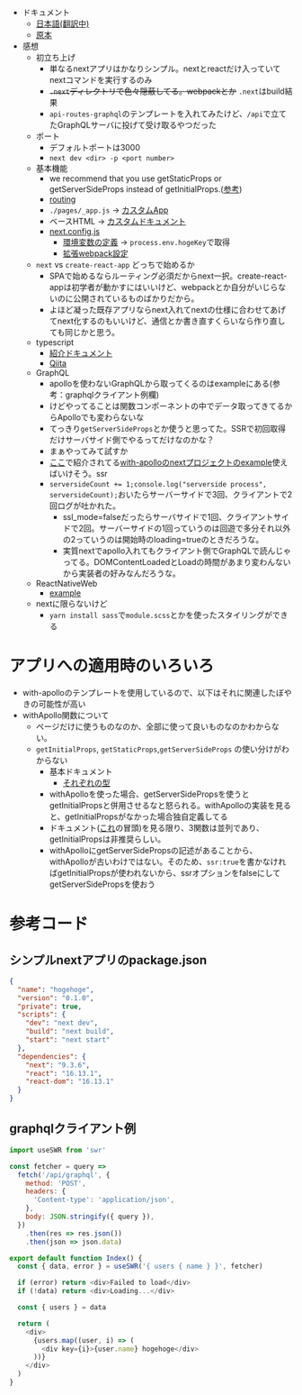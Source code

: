 - ドキュメント
  - [日本語(翻訳中)](https://nextjs-docs-ja.netlify.app/docs)
  - [原本](https://nextjs.org/learn/basics/create-nextjs-app?utm_source=next-site&utm_medium=homepage-cta&utm_campaign=next-website)
- 感想
  - 初立ち上げ
    - 単なるnextアプリはかなりシンプル。nextとreactだけ入っていてnextコマンドを実行するのみ
    - ~~`.next`ディレクトリで色々隠蔽してる。webpackとか~~ `.next`はbuild結果
    - `api-routes-graphql`のテンプレートを入れてみたけど、`/api`で立てたGraphQLサーバに投げて受け取るやつだった
  - ポート
    - デフォルトポートは3000
    - `next dev <dir> -p <port number>`
  - 基本機能
    - we recommend that you use getStaticProps or getServerSideProps instead of getInitialProps.([参考](https://nextjs.org/docs/api-reference/data-fetching/getInitialProps))
    - [routing](https://nextjs-docs-ja.netlify.app/docs#intercepting-popstate)
    - `./pages/_app.js` -> [カスタムApp](https://nextjs.org/docs/advanced-features/custom-app)
    - ベースHTML -> [カスタムドキュメント](https://nextjs.org/docs/advanced-features/custom-document)
    - [next.config.js](https://nextjs.org/docs/api-reference/next.config.js/introduction)
      - [環境変数の定義](https://nextjs.org/docs/api-reference/next.config.js/environment-variables) -> `process.env.hogeKey`で取得
      - [拡張webpack設定](https://nextjs.org/docs/api-reference/next.config.js/custom-webpack-config)
  - `next` vs `create-react-app` どっちで始めるか
    - SPAで始めるならルーティング必須だからnext一択。create-react-appは初学者が動かすにはいいけど、webpackとか自分がいじらないのに公開されているものばかりだから。
    - よほど凝った既存アプリならnext入れてnextの仕様に合わせてあげてnext化するのもいいけど、通信とか書き直すくらいなら作り直しても同じかと思う。
  - typescript
    - [紹介ドキュメント](https://nextjs.org/docs/basic-features/typescript)
    - [Qiita](https://qiita.com/ryo511/items/d2cfc70ab29618e8852b)
  - GraphQL
    - apolloを使わないGraphQLから取ってくるのはexampleにある(参考：graphqlクライアント例欄)
    - けどやってることは関数コンポーネントの中でデータ取ってきてるからApolloでも変わらないな
    - てっきり`getServerSideProps`とか使うと思ってた。SSRで初回取得だけサーバサイド側でやるってだけなのかな？
    - まぁやってみて試すか
    - [ここ](https://qiita.com/mizchi/items/c078aea032cd00ba3e86#graphql-%E3%82%AF%E3%83%A9%E3%82%A4%E3%82%A2%E3%83%B3%E3%83%88%E3%82%92%E5%AE%9F%E8%A3%85%E3%81%99%E3%82%8B)で紹介されてる[with-apolloのnextプロジェクトのexample](https://github.com/zeit/next.js/tree/master/examples/with-apollo)使えばいけそう。ssr
    - `serversideCount += 1;console.log("serverside process", serversideCount);`おいたらサーバーサイドで3回、クライアントで2回ログが吐かれた。
      - ssl_mode=falseだったらサーバサイドで1回、クライアントサイドで2回。サーバーサイドの1回っていうのは回遊で多分それ以外の2っていうのは開始時のloading=trueのときだろうな。
      - 実質nextでapollo入れてもクライアント側でGraphQLで読んじゃってる。DOMContentLoadedとLoadの時間があまり変わんないから実装者の好みなんだろうな。
  - ReactNativeWeb
    - [example](https://github.com/zeit/next.js/tree/master/examples/with-react-native-web)
  - nextに限らないけど
    - `yarn install sass`で`module.scss`とかを使ったスタイリングができる

# アプリへの適用時のいろいろ
- with-apolloのテンプレートを使用しているので、以下はそれに関連したぼやきの可能性が高い
- withApollo関数について
  - ページだけに使うものなのか、全部に使って良いものなのかわからない。
  - `getInitialProps`, `getStaticProps`,`getServerSideProps` の使い分けがわからない
    - 基本ドキュメント
      - [それぞれの型](https://nextjs.org/docs/basic-features/typescript#pages)
    - withApolloを使った場合、getServerSidePropsを使うとgetInitialPropsと併用させるなと怒られる。withApolloの実装を見ると、getInitialPropsがなかった場合独自定義してる
    - ドキュメント([これ](https://nextjs.org/docs/api-reference/data-fetching/getInitialProps#typescript)の冒頭)を見る限り、3関数は並列であり、getInitialPropsは非推奨らしい。
    - withApolloにgetServerSidePropsの記述があることから、withApolloが古いわけではない。そのため、`ssr:true`を書かなければgetInitialPropsが使われないから、ssrオプションをfalseにしてgetServerSidePropsを使おう

# 参考コード
## シンプルnextアプリのpackage.json
```json
{
  "name": "hogehoge",
  "version": "0.1.0",
  "private": true,
  "scripts": {
    "dev": "next dev",
    "build": "next build",
    "start": "next start"
  },
  "dependencies": {
    "next": "9.3.6",
    "react": "16.13.1",
    "react-dom": "16.13.1"
  }
}

```

## graphqlクライアント例
```js
import useSWR from 'swr'

const fetcher = query =>
  fetch('/api/graphql', {
    method: 'POST',
    headers: {
      'Content-type': 'application/json',
    },
    body: JSON.stringify({ query }),
  })
    .then(res => res.json())
    .then(json => json.data)

export default function Index() {
  const { data, error } = useSWR('{ users { name } }', fetcher)

  if (error) return <div>Failed to load</div>
  if (!data) return <div>Loading...</div>

  const { users } = data

  return (
    <div>
      {users.map((user, i) => (
        <div key={i}>{user.name} hogehoge</div>
      ))}
    </div>
  )
}
```